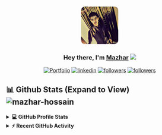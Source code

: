 <p align="center">
    <a href="#"><img width="20%" height="auto" style="border-radius: 10%" src="static/avatar.png" height="175px"/></a>
</p>
<h3 align="center">Hey there, I'm <a href="https://mazharprince.ml">Mazhar</a> <img src="https://media.giphy.com/media/hvRJCLFzcasrR4ia7z/giphy.gif" width="28"></h3>
<p align="center">
    <a href="https://mazhar004.000webhostapp.com/"><img target="_blank" alt="Portfolio" title="Portfolio" src="https://img.shields.io/badge/-Portfolio-000000?style=for-the-badge&logo=koding&logoColor=Green"/></a>
    <a href="https://www.linkedin.com/in/mazhar004"><img target="_blank" alt="linkedin" title="Find me on Linkedin" src="https://img.shields.io/badge/LinkedIn-0077B5?style=for-the-badge&logo=linkedin&logoColor=white"/></a> 
    <a href="https://github.com/mazhar004"><img target="_blank" alt="followers" title="Find me on Github" src="https://img.shields.io/badge/GitHub-100000?style=for-the-badge&logo=github&logoColor=white"/></a>
    <a href="mailto:princemazhar.mp@gmail.com"><img target="_blank" alt="followers" title="Find me on Gmail" src="https://img.shields.io/badge/Gmail-D14836?style=for-the-badge&logo=gmail&logoColor=white"/></a>
</p>

## 📊 Github Stats (Expand to View) <img src="https://komarev.com/ghpvc/?username=mazhar004&label=Profile%20views&color=0e75b6&style=flat-square" alt="mazhar-hossain"/>
<details>
    <summary><b>💻 GitHub Profile Stats</b></summary>
    <br/>
    <p align="center"><img src="https://github-readme-streak-stats.herokuapp.com/?user=mazhar004&theme=algolia" alt="Mazhar github stat"  /></p>
    <p align="center">
        <a href="https://github.com/mazhar004"><img alt="Mazhar's Github Stats" src="https://github-readme-stats.vercel.app/api?username=mazhar004&show_icons=true&count_private=true&theme=algolia" height="192px"/></a>
        <br/>
        &nbsp;
        <img src="https://github-readme-stats.vercel.app/api/top-langs?username=mazhar004&show_icons=true&locale=en&layout=compact&theme=algolia" alt="candida18" height="192px"/>
    </p>
</details>
<details>
    <summary><b>⚡ Recent GitHub Activity</b></summary>
    <br/>
    <a href="https://github.com/mazhar004"><img alt="Mazhar's Activity Graph" src="https://activity-graph.herokuapp.com/graph?username=Mazhar004&custom_title=Mazhar's%20%20Contribution%20Graph&theme=react-dark" /></a>
    <br/>
</details>
